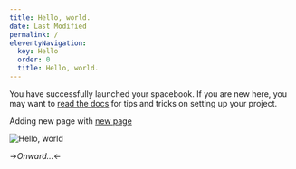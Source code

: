 ```yaml
---
title: Hello, world.
date: Last Modified 
permalink: /
eleventyNavigation:
  key: Hello 
  order: 0
  title: Hello, world.
---
```

You have successfully launched your spacebook. If you are new here, you may want to [read the docs](https://spacebook.app/) for tips and tricks on setting up your project.

Adding new page with [new page](content/page/newPage)

![Hello, world](/content/images/hello.jpg)

->*Onward...*<-



